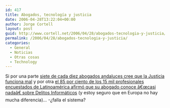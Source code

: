 ```yaml
---
id: 417
title: Abogados, tecnologí­a y justicia
date: 2006-04-28T13:22:04+00:00
author: Jorge Cortell
layout: post
guid: http://www.cortell.net/2006/04/28/abogados-tecnologia-y-justicia/
permalink: /2006/04/28/abogados-tecnologia-y-justicia/
categories:
  - General
  - Noticias
  - Otras cosas
  - Technology
---
```

Si por una parte [siete de cada diez abogados andaluces cree que la Justicia funciona mal](http://www.diariosigno.com/noticia.php?ID=7755) y por otra [el 85 por ciento de los 15 mil profesionales encuestados de Latinoamérica afirmó que su abogado conoce â€œcasi nadaâ€ sobre Delitos Informáticos](http://www.datafull.com/noticias/index.php?id=9017) (y estoy seguro que en Europa no hay mucha diferencia)&#8230; -¿falla el sistema?